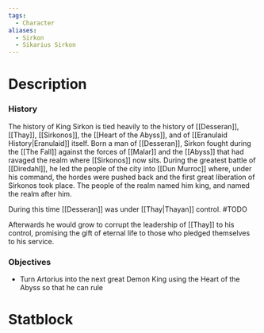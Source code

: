 ```yaml
---
tags:
  - Character
aliases:
  - Sirkon
  - Sikarius Sirkon
---
```

# Description
### History
The history of King Sirkon is tied heavily to the history of [[Desseran]], [[Thay]], [[Sirkonos]], the [[Heart of the Abyss]], and of [[Eranulaid History|Eranulaid]] itself. Born a man of [[Desseran]], Sirkon fought during the [[The Fall]] against the forces of [[Malar]] and the [[Abyss]] that had ravaged the realm where [[Sirkonos]] now sits. During the greatest battle of [[Diredahl]], he led the people of the city into [[Dun Murroc]] where, under his command, the hordes were pushed back and the first great liberation of Sirkonos took place. The people of the realm named him king, and named the realm after him.

During this time [[Desseran]] was under [[Thay|Thayan]] control. #TODO

Afterwards he would grow to corrupt the leadership of [[Thay]] to his control, promising the gift of eternal life to those who pledged themselves to his service.
### Objectives
- Turn Artorius into the next great Demon King using the Heart of the Abyss so that he can rule
# Statblock